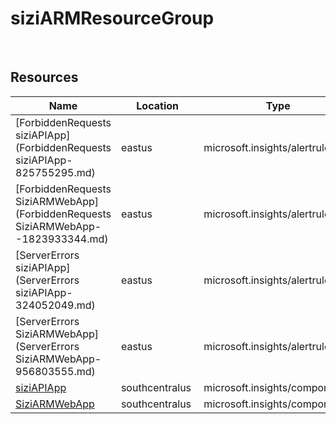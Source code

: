 # siziARMResourceGroup 
 
## Resources


| Name | Location | Type |
| --- | --- | --- |
| [ForbiddenRequests siziAPIApp](ForbiddenRequests siziAPIApp-825755295.md)  | eastus  | microsoft.insights/alertrules  |
| [ForbiddenRequests SiziARMWebApp](ForbiddenRequests SiziARMWebApp--1823933344.md)  | eastus  | microsoft.insights/alertrules  |
| [ServerErrors siziAPIApp](ServerErrors siziAPIApp-324052049.md)  | eastus  | microsoft.insights/alertrules  |
| [ServerErrors SiziARMWebApp](ServerErrors SiziARMWebApp-956803555.md)  | eastus  | microsoft.insights/alertrules  |
| [siziAPIApp](siziAPIApp--419632638.md)  | southcentralus  | microsoft.insights/components  |
| [SiziARMWebApp](SiziARMWebApp-1617560103.md)  | southcentralus  | microsoft.insights/components  |
